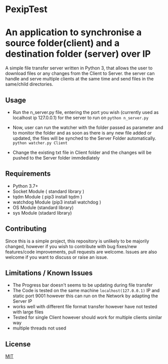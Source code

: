 # PexipTest
# An application to synchronise a source folder(client) and a destination folder (server) over IP

A simple file transfer server written in Python 3, that allows the user to download files or any changes from the Client to Server.
the server can handle and serve multiple clients at the same time and send files in the same/child directories.

## Usage
- Run the n_server.py file, entering the port you wish (currently used as localhost ip 127.0.0.1) for the server to run on 
    ```python n_server.py```

- Now, user can run the watcher with the folder passed as parameter and to monitor the folder and as soon as there is any new file added or updated, the files will be synched to the Server Folder automatically.
  ```python watcher.py Client```

- Change the existing txt file in Client folder and the changes will be pushed to the Server folder immdediately

## Requirements
- Python 3.7+
- Socket Module ( standard library )
- tqdm Module ( pip3 install tqdm  )
- watchdog Module (pip3 install watchdog )
- OS Module (standard library)
- sys Module (stadard library)

## Contributing
Since this is a simple project, this repository is unlikely to be majorily changed, however if you wish to contribute with bug fixes/new features/code improvements, pull requests are welcome. Issues are also welcome if you want to discuss or raise an issue.

## Limitations / Known Issues
- The Progress bar doesn't seems to be updating during file transfer
- The Code is tested on the same machine `localhost(127.0.0.1)` IP and static port 9001 however this can run on the Network by adapting the Server IP
- works well with different file format transfer however have not tested with large files
- Tested for single Client however should work for multiple clients similar way
- multiple threads not used

## License
[MIT](https://choosealicense.com/licenses/mit/)
